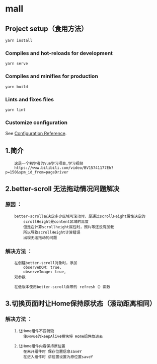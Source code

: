 # mall

## Project setup（食用方法）
```
yarn install
```

### Compiles and hot-reloads for development
```
yarn serve
```

### Compiles and minifies for production
```
yarn build
```

### Lints and fixes files
```
yarn lint
```

### Customize configuration
See [Configuration Reference](https://cli.vuejs.org/config/).

## 1.简介 
```
    这是一个初学者的Vue学习项目,学习视频 
    https://www.bilibili.com/video/BV15741177Eh?p=150&spm_id_from=pageDriver
```
## 2.better-scroll 无法拖动情况问题解决

### 原因 ： 
```
    better-scroll在决定多少区域可滚动时，是通过scrollHeight属性决定的
        scrollHeight是content区域的高度
        但是在计算scrollheight属性时，照片等还没有加载
        所以导致scrollHeight计算错误
        出现无法拖动的问题
```

### 解决方法 ：
```
    在创建better-scroll对象时，添加 
        observeDOM: true,
        observeImage: true,
    双参数

    在低版本使用better-scroll自带的 refresh（）函数
```
## 3.切换页面时让Home保持原状态（滚动距离相同）

### 解决方法 ：
```
    1.让Home组件不要销毁
        使用vue的keepAlive模块将 Home组件放进去

    2.让Home组件内容保持原位置
        在离开组件时 保存位置信息saveY
        在进入组件时 讲位置设置为原位置saveY
```

